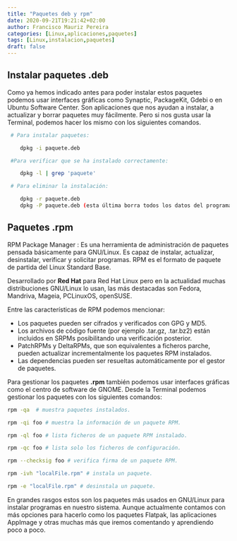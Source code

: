 ```yaml
---
title: "Paquetes deb y rpm"
date: 2020-09-21T19:21:42+02:00
author: Francisco Mauriz Pereira
categories: [Linux,aplicaciones,paquetes]
tags: [Linux,instalacion,paquetes]
draft: false
---
```


## Instalar paquetes .deb

Como ya hemos indicado antes para poder instalar estos paquetes podemos usar interfaces gráficas como Synaptic, PackageKit, Gdebi o en Ubuntu Software Center. Son aplicaciones que nos ayudan a instalar, a actualizar y borrar paquetes muy fácilmente. Pero si nos gusta usar la Terminal, podemos hacer los mismo con los siguientes comandos.

```bash
 # Para instalar paquetes:

    dpkg -i paquete.deb

 #Para verificar que se ha instalado correctamente:

    dpkg -l | grep 'paquete'

 # Para eliminar la instalación:

    dpkg -r paquete.deb
    dpkg -P paquete.deb (esta última borra todos los datos del programa)1​
```

## Paquetes .rpm

 RPM Package Manager
 : Es una herramienta de administración de paquetes pensada básicamente para GNU/Linux. Es capaz de instalar, actualizar, desinstalar, verificar y solicitar programas. RPM es el formato de paquete de partida del Linux Standard Base.

Desarrollado por **Red Hat** para Red Hat Linux pero en la actualidad muchas distribuciones GNU/Linux lo usan, las más destacadas son Fedora, Mandriva, Mageia, PCLinuxOS, openSUSE.

Entre las características de RPM podemos mencionar:

- Los paquetes pueden ser cifrados y verificados con GPG y MD5.
- Los archivos de código fuente (por ejemplo .tar.gz, .tar.bz2) están incluidos en SRPMs posibilitando una verificación posterior.
- PatchRPMs y DeltaRPMs, que son equivalentes a ficheros parche, pueden actualizar incrementalmente los paquetes RPM instalados.
- Las dependencias pueden ser resueltas automáticamente por el gestor de paquetes.

Para gestionar los paquetes **.rpm** también podemos usar interfaces gráficas como el centro de software de GNOME. Desde la Terminal podemos gestionar los paquetes con los siguientes comandos:

```bash
rpm -qa  # muestra paquetes instalados.

rpm -qi foo # muestra la información de un paquete RPM.

rpm -ql foo # lista ficheros de un paquete RPM instalado.

rpm -qc foo # lista solo los ficheros de configuración.

rpm --checksig foo # verifica firma de un paquete RPM.

rpm -ivh "localFile.rpm" # instala un paquete.

rpm -e "localFile.rpm" # desinstala un paquete.
```

En grandes rasgos estos son los paquetes más usados en GNU/Linux para instalar programas en nuestro sistema. Aunque actualmente contamos con más opciones para hacerlo como los paquetes Flatpak, las aplicaciones AppImage y otras muchas más que iremos comentando y aprendiendo poco a poco.